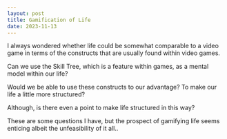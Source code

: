 ```yaml
---
layout: post
title: Gamification of Life
date: 2023-11-13
---
```

I always wondered whether life could be somewhat comparable to a video game in terms of the constructs that are usually found within video games. 

Can we use the Skill Tree, which is a feature within games, as a mental model within our life?

Would we be able to use these constructs to our advantage? To make our life a little more structured?

Although, is there even a point to make life structured in this way?

These are some questions I have, but the prospect of gamifying life seems enticing albeit the unfeasibility of it all..